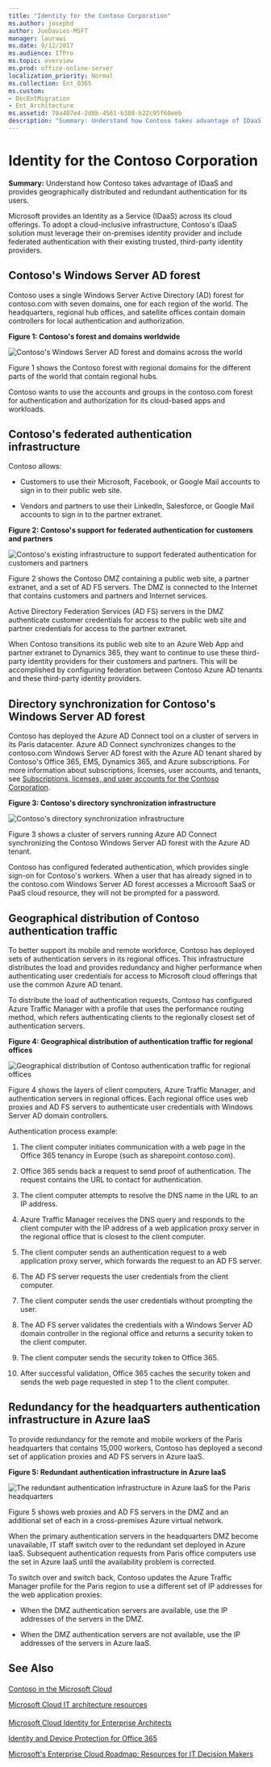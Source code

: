 ```yaml
---
title: "Identity for the Contoso Corporation"
ms.author: josephd
author: JoeDavies-MSFT
manager: laurawi
ms.date: 9/12/2017
ms.audience: ITPro
ms.topic: overview
ms.prod: office-online-server
localization_priority: Normal
ms.collection: Ent_O365
ms.custom:
- DecEntMigration
- Ent_Architecture
ms.assetid: 78a407e4-2d8b-4561-b308-b22c95f60eeb
description: "Summary: Understand how Contoso takes advantage of IDaaS and provides geographically distributed and redundant authentication for its users."
---
```


# Identity for the Contoso Corporation

 **Summary:** Understand how Contoso takes advantage of IDaaS and provides geographically distributed and redundant authentication for its users.
  
Microsoft provides an Identity as a Service (IDaaS) across its cloud offerings. To adopt a cloud-inclusive infrastructure, Contoso's IDaaS solution must leverage their on-premises identity provider and include federated authentication with their existing trusted, third-party identity providers.
  
## Contoso's Windows Server AD forest

Contoso uses a single Windows Server Active Directory (AD) forest for contoso.com with seven domains, one for each region of the world. The headquarters, regional hub offices, and satellite offices contain domain controllers for local authentication and authorization.
  
**Figure 1: Contoso's forest and domains worldwide**

![Contoso's Windows Server AD forest and domains across the world](images/Contoso_Poster/Contoso_WW_ID.png)
  
Figure 1 shows the Contoso forest with regional domains for the different parts of the world that contain regional hubs.
  
Contoso wants to use the accounts and groups in the contoso.com forest for authentication and authorization for its cloud-based apps and workloads.
  
## Contoso's federated authentication infrastructure

Contoso allows:
  
- Customers to use their Microsoft, Facebook, or Google Mail accounts to sign in to their public web site.
    
- Vendors and partners to use their LinkedIn, Salesforce, or Google Mail accounts to sign in to the partner extranet.
    
**Figure 2: Contoso's support for federated authentication for customers and partners**

![Contoso's existing infrastructure to support federated authentication for customers and partners](images/Contoso_Poster/Federated_ID.png)
  
Figure 2 shows the Contoso DMZ containing a public web site, a partner extranet, and a set of AD FS servers. The DMZ is connected to the Internet that contains customers and partners and Internet services.
  
Active Directory Federation Services (AD FS) servers in the DMZ authenticate customer credentials for access to the public web site and partner credentials for access to the partner extranet.
  
When Contoso transitions its public web site to an Azure Web App and partner extranet to Dynamics 365, they want to continue to use these third-party identity providers for their customers and partners. This will be accomplished by configuring federation between Contoso Azure AD tenants and these third-party identity providers.
  
## Directory synchronization for Contoso's Windows Server AD forest

Contoso has deployed the Azure AD Connect tool on a cluster of servers in its Paris datacenter. Azure AD Connect synchronizes changes to the contoso.com Windows Server AD forest with the Azure AD tenant shared by Contoso's Office 365, EMS, Dynamics 365, and Azure subscriptions. For more information about subscriptions, licenses, user accounts, and tenants, see [Subscriptions, licenses, and user accounts for the Contoso Corporation](subscriptions-licenses-and-user-accounts-for-the-contoso-corporation.md).
  
**Figure 3: Contoso's directory synchronization infrastructure**

![Contoso's directory synchronization infrastructure](images/Contoso_Poster/DirSync.png)
  
Figure 3 shows a cluster of servers running Azure AD Connect synchronizing the Contoso Windows Server AD forest with the Azure AD tenant.
  
Contoso has configured federated authentication, which provides single sign-on for Contoso's workers. When a user that has already signed in to the contoso.com Windows Server AD forest accesses a Microsoft SaaS or PaaS cloud resource, they will not be prompted for a password.
  
## Geographical distribution of Contoso authentication traffic

To better support its mobile and remote workforce, Contoso has deployed sets of authentication servers in its regional offices. This infrastructure distributes the load and provides redundancy and higher performance when authenticating user credentials for access to Microsoft cloud offerings that use the common Azure AD tenant.
  
To distribute the load of authentication requests, Contoso has configured Azure Traffic Manager with a profile that uses the performance routing method, which refers authenticating clients to the regionally closest set of authentication servers. 
  
**Figure 4: Geographical distribution of authentication traffic for regional offices**

![Geographical distribution of Contoso authentication traffic for regional offices](images/Contoso_Poster/Auth_GeoDist.png)
  
Figure 4 shows the layers of client computers, Azure Traffic Manager, and authentication servers in regional offices. Each regional office uses web proxies and AD FS servers to authenticate user credentials with Windows Server AD domain controllers.
  
Authentication process example:
  
1. The client computer initiates communication with a web page in the Office 365 tenancy in Europe (such as sharepoint.contoso.com).
    
2. Office 365 sends back a request to send proof of authentication. The request contains the URL to contact for authentication.
    
3. The client computer attempts to resolve the DNS name in the URL to an IP address.
    
4. Azure Traffic Manager receives the DNS query and responds to the client computer with the IP address of a web application proxy server in the regional office that is closest to the client computer.
    
5.  The client computer sends an authentication request to a web application proxy server, which forwards the request to an AD FS server.
    
6. The AD FS server requests the user credentials from the client computer.
    
7. The client computer sends the user credentials without prompting the user.
    
8. The AD FS server validates the credentials with a Windows Server AD domain controller in the regional office and returns a security token to the client computer.
    
9. The client computer sends the security token to Office 365.
    
10. After successful validation, Office 365 caches the security token and sends the web page requested in step 1 to the client computer.
    
## Redundancy for the headquarters authentication infrastructure in Azure IaaS

To provide redundancy for the remote and mobile workers of the Paris headquarters that contains 15,000 workers, Contoso has deployed a second set of application proxies and AD FS servers in Azure IaaS.
  
**Figure 5: Redundant authentication infrastructure in Azure IaaS**

![The redundant authentication infrastructure in Azure IaaS for the Paris headquarters](images/Contoso_Poster/Paris_Auth_Redun.png)
  
Figure 5 shows web proxies and AD FS servers in the DMZ and an additional set of each in a cross-premises Azure virtual network.
  
When the primary authentication servers in the headquarters DMZ become unavailable, IT staff switch over to the redundant set deployed in Azure IaaS. Subsequent authentication requests from Paris office computers use the set in Azure IaaS until the availability problem is corrected.
  
To switch over and switch back, Contoso updates the Azure Traffic Manager profile for the Paris region to use a different set of IP addresses for the web application proxies:
  
- When the DMZ authentication servers are available, use the IP addresses of the servers in the DMZ.
    
- When the DMZ authentication servers are not available, use the IP addresses of the servers in Azure IaaS.
    
## See Also

#### 

[Contoso in the Microsoft Cloud](contoso-in-the-microsoft-cloud.md)
  
[Microsoft Cloud IT architecture resources](microsoft-cloud-it-architecture-resources.md)
#### 

[Microsoft Cloud Identity for Enterprise Architects](http://aka.ms/cloudarchidentity)
  
[Identity and Device Protection for Office 365](http://aka.ms/o365protect_device)
  
[Microsoft's Enterprise Cloud Roadmap: Resources for IT Decision Makers](https://sway.com/FJ2xsyWtkJc2taRD)

